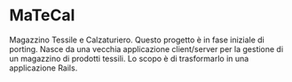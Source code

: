 MaTeCal
=======

Magazzino Tessile e Calzaturiero. Questo progetto è in fase iniziale di porting. Nasce da una vecchia applicazione client/server per la gestione di un magazzino di prodotti tessili. Lo scopo è di trasformarlo in una applicazione Rails.